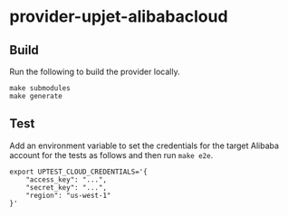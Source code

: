 # provider-upjet-alibabacloud

## Build

Run the following to build the provider locally.

```
make submodules
make generate
```

## Test

Add an environment variable to set the credentials for the target Alibaba
account for the tests as follows and then run `make e2e`.

```
export UPTEST_CLOUD_CREDENTIALS='{
    "access_key": "...",
    "secret_key": "...",
    "region": "us-west-1"
}'
```
